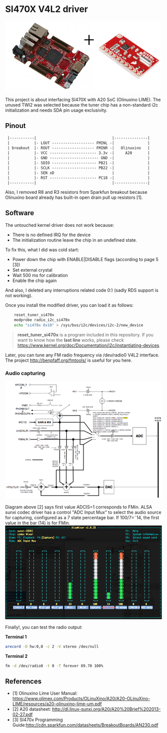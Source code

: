 # SI470X V4L2 driver
![Project](https://github.com/astroza/si470x/blob/master/doc/project.png)

This project is about interfacing SI470X with A20 SoC (Olinuxino LIME). The unused TWI2 was selected because the tuner chip has a non-standard i2c initialization and needs SDA pin usage exclusivity.

## Pinout

```
 |-----------|                                  |---------------|
 |           |- LOUT ------------------- FMINL -|               |
 | breakout  |- ROUT ------------------- FMINR -|   Olinuxino   |
 |           |- VCC --------------------- 3.3v -|     A20       |
 |           |- GND ---------------------- GND -|               |
 |           |- SDIO -------------------- PB21 -|               |
 |           |- SCLK -------------------- PB22 -|               |
 |           |- SEN xD                          |               |
 |           |- RST --------------------- PC18 -|               |
 |-----------|                                  |---------------|
```
Also, I removed R8 and R3 resistors from Sparkfun breakout because Olinuxino board already has built-in open drain pull up resistors [1].

## Software
The untouched kernel driver does not work because:
* There is no defined IRQ for the device
* The initialization routine leave the chip in an undefined state.

To fix this, what I did was cold start:
* Power down the chip with ENABLE|DISABLE flags (according to page 5 [3])
* Set external crystal
* Wait 500 ms for calibration
* Enable the chip again

And also, I deleted any interruptions related code 0:) (sadly RDS support is not working).

Once you install the modified driver, you can load it as follows:
```bash
	reset_tuner_si470x
	modprobe radio_i2c_si470x
	echo "si470x 0x10" > /sys/bus/i2c/devices/i2c-2/new_device
```
> **reset_tuner_si470x** is a program included in this repository. If you want to know how the **last line** works, please check https://www.kernel.org/doc/Documentation/i2c/instantiating-devices.

Later, you can tune any FM radio frequency via /dev/radio0 V4L2 interface. The project http://benpfaff.org/fmtools/ is useful for you here.

### Audio capturing
![sunxi codec](https://github.com/astroza/si470x/blob/master/doc/codec.png)

Diagram above [2] says first value ADCIS=1 corresponds to FMin. ALSA sunxi codec driver has a control "ADC Input Mux" to select the audio source for capturing, configured as a 7 state percentage bar. If 100/7=˜14, the first value in the bar (14) is for FMin.
![sunxi codec](https://github.com/astroza/si470x/blob/master/doc/alsa.png)

Finally!, you can test the radio output:

**Terminal 1**
```bash
arecord -D hw:0,0 -c 2 -V stereo /dev/null
```
**Terminal 2**
```bash
fm -d /dev/radio0 -t 0 -T forever 89.70 100%
```
## References
- [1] Olinuxino Lime User Manual: https://www.olimex.com/Products/OLinuXino/A20/A20-OLinuXino-LIME/resources/a20-olinuxino-lime-um.pdf
- [2] A20 datasheet: http://dl.linux-sunxi.org/A20/A20%20Brief%202013-02-27.pdf
- [3] SI470x Programming Guide:http://cdn.sparkfun.com/datasheets/BreakoutBoards/AN230.pdf
